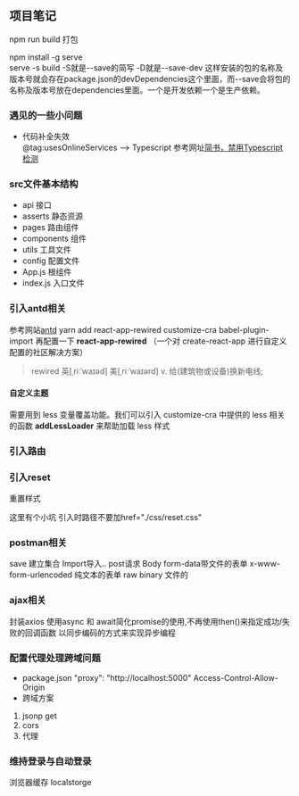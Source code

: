 ## 项目笔记
npm run build   打包

npm install -g serve   
serve -s build 
-S就是--save的简写
-D就是--save-dev  这样安装的包的名称及版本号就会存在package.json的devDependencies这个里面，而--save会将包的名称及版本号放在dependencies里面。一个是开发依赖一个是生产依赖。

### 遇见的一些小问题  
- 代码补全失效  
@tag:usesOnlineServices   -->  Typescript
参考网址[简书，禁用Typescript检测](https://www.jianshu.com/p/179f16d43026)


###  src文件基本结构
- api       接口
- asserts   静态资源
- pages     路由组件
- components 组件
- utils     工具文件
- config    配置文件
- App.js    根组件
- index.js  入口文件


### 引入antd相关
参考网站[antd](https://ant.design/docs/react/use-with-create-react-app-cn)
yarn add react-app-rewired customize-cra babel-plugin-import 再配置一下
**react-app-rewired** （一个对 create-react-app 进行自定义配置的社区解决方案）
> rewired	英[ˌriːˈwaɪəd]
> 美[ˌriːˈwaɪərd]
> v.	给(建筑物或设备)换新电线;
#### 自定义主题
需要用到 less 变量覆盖功能。我们可以引入 customize-cra 中提供的 less 相关的函数 **addLessLoader** 来帮助加载 less 样式

### 引入路由
<BrowserRouter> <Route> <Switch>

### 引入reset  
重置样式
<link rel="stylesheet" href="/css/reset.css">
这里有个小坑 引入时路径不要加href="./css/reset.css"

### postman相关
save 建立集合 Import导入..
post请求 
Body    form-data带文件的表单 
        x-www-form-urlencoded 纯文本的表单
        raw binary 文件的


### ajax相关
封装axios
使用async 和 await简化promise的使用,不再使用then()来指定成功/失败的回调函数
以同步编码的方式来实现异步编程


### 配置代理处理跨域问题
- package.json
"proxy": "http://localhost:5000"
Access-Control-Allow-Origin
- 跨域方案
1. jsonp get
2. cors
3. 代理

### 维持登录与自动登录
浏览器缓存 localstorge





